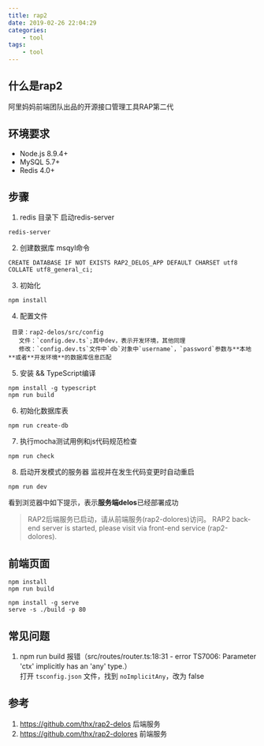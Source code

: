 ```yaml
---
title: rap2
date: 2019-02-26 22:04:29
categories:
    - tool
tags:
    - tool
---
```

## 什么是rap2
阿里妈妈前端团队出品的开源接口管理工具RAP第二代

## 环境要求
- Node.js 8.9.4+
- MySQL 5.7+
- Redis 4.0+

## 步骤
1. redis 目录下 启动redis-server
```npm
redis-server
```
2. 创建数据库 msqyl命令
```npm
CREATE DATABASE IF NOT EXISTS RAP2_DELOS_APP DEFAULT CHARSET utf8 COLLATE utf8_general_ci;
```
3. 初始化
```npm
npm install
```
4. 配置文件
```npm
 目录：rap2-delos/src/config
   文件：`config.dev.ts`;其中dev，表示开发环境，其他同理
   修改：`config.dev.ts`文件中`db`对象中`username`，`password`参数与**本地**或者**开发环境**的数据库信息匹配
```
  
5. 安装 && TypeScript编译
```npm
npm install -g typescript
npm run build
```
6. 初始化数据库表
```npm
npm run create-db
```
7. 执行mocha测试用例和js代码规范检查
```npm
npm run check
```
8. 启动开发模式的服务器 监视并在发生代码变更时自动重启
```npm
npm run dev
```
看到浏览器中如下提示，表示**服务端delos**已经部署成功

> RAP2后端服务已启动，请从前端服务(rap2-dolores)访问。 RAP2 back-end server is started, please visit via front-end service (rap2-dolores).

## 前端页面
```
npm install
npm run build

npm install -g serve
serve -s ./build -p 80
```

## 常见问题
1. npm run build 报错（src/routes/router.ts:18:31 - error TS7006: Parameter 'ctx' implicitly has an 'any' type.）   
打开 `tsconfig.json` 文件，找到 `noImplicitAny`，改为 false


## 参考
1. https://github.com/thx/rap2-delos 后端服务
2. https://github.com/thx/rap2-dolores 前端服务
